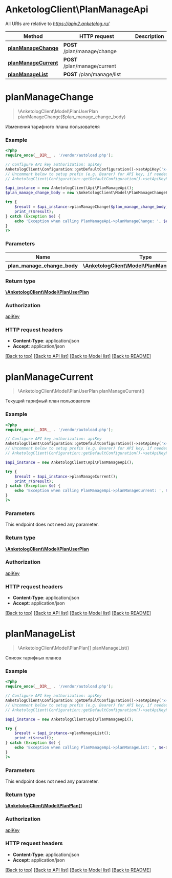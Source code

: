 # AnketologClient\PlanManageApi

All URIs are relative to *https://apiv2.anketolog.ru/*

Method | HTTP request | Description
------------- | ------------- | -------------
[**planManageChange**](PlanManageApi.md#planManageChange) | **POST** /plan/manage/change | 
[**planManageCurrent**](PlanManageApi.md#planManageCurrent) | **POST** /plan/manage/current | 
[**planManageList**](PlanManageApi.md#planManageList) | **POST** /plan/manage/list | 


# **planManageChange**
> \AnketologClient\Model\PlanUserPlan planManageChange($plan_manage_change_body)



Изменения тарифного плана пользователя

### Example
```php
<?php
require_once(__DIR__ . '/vendor/autoload.php');

// Configure API key authorization: apiKey
AnketologClient\Configuration::getDefaultConfiguration()->setApiKey('x-anketolog-apikey', 'YOUR_API_KEY');
// Uncomment below to setup prefix (e.g. Bearer) for API key, if needed
// AnketologClient\Configuration::getDefaultConfiguration()->setApiKeyPrefix('x-anketolog-apikey', 'Bearer');

$api_instance = new AnketologClient\Api\PlanManageApi();
$plan_manage_change_body = new \AnketologClient\Model\PlanManageChangeBody(); // \AnketologClient\Model\PlanManageChangeBody | 

try {
    $result = $api_instance->planManageChange($plan_manage_change_body);
    print_r($result);
} catch (Exception $e) {
    echo 'Exception when calling PlanManageApi->planManageChange: ', $e->getMessage(), PHP_EOL;
}
?>
```

### Parameters

Name | Type | Description  | Notes
------------- | ------------- | ------------- | -------------
 **plan_manage_change_body** | [**\AnketologClient\Model\PlanManageChangeBody**](../Model/\AnketologClient\Model\PlanManageChangeBody.md)|  |

### Return type

[**\AnketologClient\Model\PlanUserPlan**](../Model/PlanUserPlan.md)

### Authorization

[apiKey](../../README.md#apiKey)

### HTTP request headers

 - **Content-Type**: application/json
 - **Accept**: application/json

[[Back to top]](#) [[Back to API list]](../../README.md#documentation-for-api-endpoints) [[Back to Model list]](../../README.md#documentation-for-models) [[Back to README]](../../README.md)

# **planManageCurrent**
> \AnketologClient\Model\PlanUserPlan planManageCurrent()



Текущий тарифный план пользователя

### Example
```php
<?php
require_once(__DIR__ . '/vendor/autoload.php');

// Configure API key authorization: apiKey
AnketologClient\Configuration::getDefaultConfiguration()->setApiKey('x-anketolog-apikey', 'YOUR_API_KEY');
// Uncomment below to setup prefix (e.g. Bearer) for API key, if needed
// AnketologClient\Configuration::getDefaultConfiguration()->setApiKeyPrefix('x-anketolog-apikey', 'Bearer');

$api_instance = new AnketologClient\Api\PlanManageApi();

try {
    $result = $api_instance->planManageCurrent();
    print_r($result);
} catch (Exception $e) {
    echo 'Exception when calling PlanManageApi->planManageCurrent: ', $e->getMessage(), PHP_EOL;
}
?>
```

### Parameters
This endpoint does not need any parameter.

### Return type

[**\AnketologClient\Model\PlanUserPlan**](../Model/PlanUserPlan.md)

### Authorization

[apiKey](../../README.md#apiKey)

### HTTP request headers

 - **Content-Type**: application/json
 - **Accept**: application/json

[[Back to top]](#) [[Back to API list]](../../README.md#documentation-for-api-endpoints) [[Back to Model list]](../../README.md#documentation-for-models) [[Back to README]](../../README.md)

# **planManageList**
> \AnketologClient\Model\PlanPlan[] planManageList()



Список тарифных планов

### Example
```php
<?php
require_once(__DIR__ . '/vendor/autoload.php');

// Configure API key authorization: apiKey
AnketologClient\Configuration::getDefaultConfiguration()->setApiKey('x-anketolog-apikey', 'YOUR_API_KEY');
// Uncomment below to setup prefix (e.g. Bearer) for API key, if needed
// AnketologClient\Configuration::getDefaultConfiguration()->setApiKeyPrefix('x-anketolog-apikey', 'Bearer');

$api_instance = new AnketologClient\Api\PlanManageApi();

try {
    $result = $api_instance->planManageList();
    print_r($result);
} catch (Exception $e) {
    echo 'Exception when calling PlanManageApi->planManageList: ', $e->getMessage(), PHP_EOL;
}
?>
```

### Parameters
This endpoint does not need any parameter.

### Return type

[**\AnketologClient\Model\PlanPlan[]**](../Model/PlanPlan.md)

### Authorization

[apiKey](../../README.md#apiKey)

### HTTP request headers

 - **Content-Type**: application/json
 - **Accept**: application/json

[[Back to top]](#) [[Back to API list]](../../README.md#documentation-for-api-endpoints) [[Back to Model list]](../../README.md#documentation-for-models) [[Back to README]](../../README.md)

